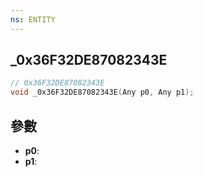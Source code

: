 ```yaml
---
ns: ENTITY
---
```

## _0x36F32DE87082343E

```c
// 0x36F32DE87082343E
void _0x36F32DE87082343E(Any p0, Any p1);
```


## 參數
* **p0**: 
* **p1**: 

